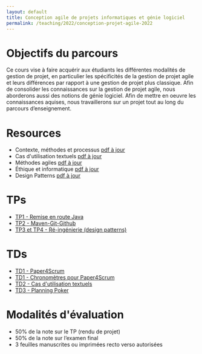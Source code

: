 ```yaml
---
layout: default
title: Conception agile de projets informatiques et génie logiciel
permalink: /teaching/2022/conception-projet-agile-2022
---
```

# Objectifs du parcours
Ce cours vise à faire acquérir aux étudiants les différentes modalités de gestion de projet, en particulier les spécificités de la gestion de projet agile et leurs différences par rapport à une gestion de projet plus classique. Afin de consolider les connaissances sur la gestion de projet agile, nous aborderons aussi des notions de génie logiciel. Afin de mettre en oeuvre les connaissances aquises, nous travaillerons sur un projet tout au long du parcours d’enseignement.

# Resources
  * Contexte, méthodes et processus [pdf à jour](https://docs.google.com/presentation/d/1q1KOAoI7w_2FLOFsVd4_WO32Nu2NZYycJbULESf1I_w/export/pdf)
  * Cas d'utilisation textuels [pdf à jour](https://docs.google.com/presentation/d/1i90IGwH3wGxR71R70ykkh3U7DA-ZHAf9k_-4mnamrF4/export/pdf)
  * Méthodes agiles [pdf à jour](https://docs.google.com/presentation/d/18oT4Zuw6Icf-0INN4Yx3YJF0GihQULUxJY_A1OW5p_I/export/pdf)
  * Éthique et informatique [pdf à jour](https://docs.google.com/presentation/d/16UpZfQe-JKgQXKCBaUKG-Qn03WVmt1VUkLCF_4IkEYg/export/pdf)
  * Design Patterns [pdf à jour](https://docs.google.com/presentation/d/1cd2JJLeJc8KtFiE6Kc8fTFTXl5tVGWtGmE0_fpzxqPI/export/pdf)

# TPs
* [TP1 - Remise en route Java](https://valentin.lachand.net/teaching/2022/conception-projet-agile-2022-tp-1)
* [TP2 - Maven-Git-Github](https://valentin.lachand.net/teaching/2022/conception-projet-agile-2022-tp-2)
* [TP3 et TP4 - Ré-ingénierie (design patterns)](https://valentin.lachand.net/teaching/2022/conception-projet-agile-2022-tp-3)

# TDs 
* [TD1 - Paper4Scrum](https://docs.google.com/presentation/d/1bOWDFmaU2nCbsgoLhdzT5AFKthqreHr_bX3Nr8ykQcg/export/pdf)
* [TD1 - Chronomètres pour Paper4Scrum](https://valentin.lachand.net/ScrumVilleChronometers/)
* [TD2 - Cas d'utilisation textuels](https://valentin.lachand.net/teaching/2022/conception-projet-agile-2022-td-2)
* [TD3 - Planning Poker](https://valentin.lachand.net/teaching/2022/conception-projet-agile-2022-td-3)

# Modalités d'évaluation
- 50% de la note sur le TP (rendu de projet)
- 50% de la note sur l’examen final
- 3 feuilles manuscrites ou imprimées recto verso autorisées
